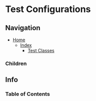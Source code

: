 # Test Configurations

## Navigation

* [Home](/README.md)
	* [Index](/docs/Index.md)
		* [Test Classes](/src/TestClasses/README.md)

### Children

## Info

### Table of Contents